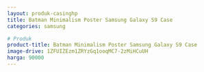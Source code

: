 ```yaml
---
layout: produk-casinghp
title: Batman Minimalism Poster Samsung Galaxy S9 Case
categories: samsung

# Produk
product-title: Batman Minimalism Poster Samsung Galaxy S9 Case
image-drive: 1ZFUIZEzm1ZRYzGq1ooqMC7-2zMiHCuUH
harga: 90000
---
```

